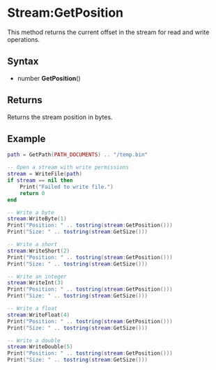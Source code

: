 # Stream:GetPosition

This method returns the current offset in the stream for read and write operations.

## Syntax

- number **GetPosition**()

## Returns

Returns the stream position in bytes.

## Example

```lua
path = GetPath(PATH_DOCUMENTS) .. "/temp.bin"

-- Open a stream with write permissions
stream = WriteFile(path)
if stream == nil then
    Print("Failed to write file.")
    return 0
end

-- Write a byte
stream:WriteByte(1)
Print("Position: " .. tostring(stream:GetPosition()))
Print("Size: " .. tostring(stream:GetSize()))

-- Write a short
stream:WriteShort(2)
Print("Position: " .. tostring(stream:GetPosition()))
Print("Size: " .. tostring(stream:GetSize()))

-- Write an integer
stream:WriteInt(3)
Print("Position: " .. tostring(stream:GetPosition()))
Print("Size: " .. tostring(stream:GetSize()))

-- Write a float
stream:WriteFloat(4)
Print("Position: " .. tostring(stream:GetPosition()))
Print("Size: " .. tostring(stream:GetSize()))

-- Write a double
stream:WriteDouble(5)
Print("Position: " .. tostring(stream:GetPosition()))
Print("Size: " .. tostring(stream:GetSize()))
```
